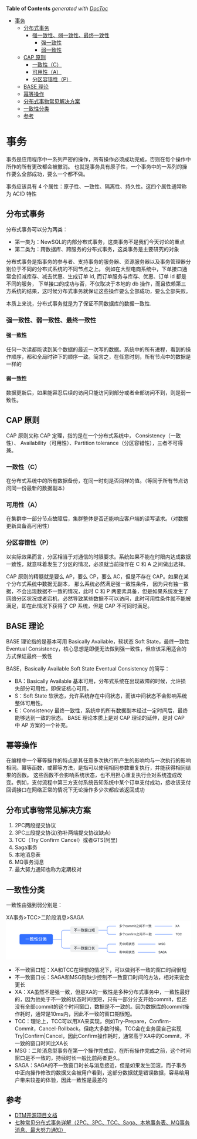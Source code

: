 <!-- START doctoc generated TOC please keep comment here to allow auto update -->
<!-- DON'T EDIT THIS SECTION, INSTEAD RE-RUN doctoc TO UPDATE -->
**Table of Contents**  *generated with [DocToc](https://github.com/thlorenz/doctoc)*

- [事务](#%E4%BA%8B%E5%8A%A1)
  - [分布式事务](#%E5%88%86%E5%B8%83%E5%BC%8F%E4%BA%8B%E5%8A%A1)
    - [强一致性、弱一致性、最终一致性](#%E5%BC%BA%E4%B8%80%E8%87%B4%E6%80%A7%E5%BC%B1%E4%B8%80%E8%87%B4%E6%80%A7%E6%9C%80%E7%BB%88%E4%B8%80%E8%87%B4%E6%80%A7)
      - [强一致性](#%E5%BC%BA%E4%B8%80%E8%87%B4%E6%80%A7)
      - [弱一致性](#%E5%BC%B1%E4%B8%80%E8%87%B4%E6%80%A7)
  - [CAP 原则](#cap-%E5%8E%9F%E5%88%99)
    - [一致性（C）](#%E4%B8%80%E8%87%B4%E6%80%A7c)
    - [可用性（A）](#%E5%8F%AF%E7%94%A8%E6%80%A7a)
    - [分区容错性（P）](#%E5%88%86%E5%8C%BA%E5%AE%B9%E9%94%99%E6%80%A7p)
  - [BASE 理论](#base-%E7%90%86%E8%AE%BA)
  - [幂等操作](#%E5%B9%82%E7%AD%89%E6%93%8D%E4%BD%9C)
  - [分布式事物常见解决方案](#%E5%88%86%E5%B8%83%E5%BC%8F%E4%BA%8B%E7%89%A9%E5%B8%B8%E8%A7%81%E8%A7%A3%E5%86%B3%E6%96%B9%E6%A1%88)
  - [一致性分类](#%E4%B8%80%E8%87%B4%E6%80%A7%E5%88%86%E7%B1%BB)
  - [参考](#%E5%8F%82%E8%80%83)

<!-- END doctoc generated TOC please keep comment here to allow auto update -->

# 事务

事务是应用程序中一系列严密的操作，所有操作必须成功完成，否则在每个操作中所作的所有更改都会被撤消。
也就是事务具有原子性，一个事务中的一系列的操作要么全部成功，要么一个都不做。

事务应该具有 4 个属性：原子性、一致性、隔离性、持久性。这四个属性通常称为 ACID 特性

## 分布式事务

分布式事务可以分为两类：

- 第一类为：NewSQL的内部分布式事务，这类事务不是我们今天讨论的重点
- 第二类为：跨数据库、跨服务的分布式事务，这类事务是主要研究的对象

分布式事务是指事务的参与者、支持事务的服务器、资源服务器以及事务管理器分别位于不同的分布式系统的不同节点之上。
例如在大型电商系统中，下单接口通常会扣减库存、减去优惠、生成订单 id, 而订单服务与库存、优惠、订单 id 都是不同的服务，
下单接口的成功与否，不仅取决于本地的 db 操作，而且依赖第三方系统的结果，这时候分布式事务就保证这些操作要么全部成功，要么全部失败。

本质上来说，分布式事务就是为了保证不同数据库的数据一致性.

### 强一致性、弱一致性、最终一致性

#### 强一致性
任何一次读都能读到某个数据的最近一次写的数据。系统中的所有进程，看到的操作顺序，都和全局时钟下的顺序一致。简言之，在任意时刻，所有节点中的数据是一样的

#### 弱一致性
数据更新后，如果能容忍后续的访问只能访问到部分或者全部访问不到，则是弱一致性。

## CAP 原则
CAP 原则又称 CAP 定理，指的是在一个分布式系统中， Consistency（一致性）、 Availability（可用性）、Partition tolerance（分区容错性），三者不可得兼。

### 一致性（C）
在分布式系统中的所有数据备份，在同一时刻是否同样的值。（等同于所有节点访问同一份最新的数据副本）

### 可用性（A）
在集群中一部分节点故障后，集群整体是否还能响应客户端的读写请求。（对数据更新具备高可用性）

### 分区容错性（P）
以实际效果而言，分区相当于对通信的时限要求。系统如果不能在时限内达成数据一致性，就意味着发生了分区的情况，必须就当前操作在 C 和 A 之间做出选择。

CAP 原则的精髓就是要么 AP，要么 CP，要么 AC，但是不存在 CAP。如果在某个分布式系统中数据无副本， 那么系统必然满足强一致性条件， 
因为只有独一数据，不会出现数据不一致的情况，此时 C 和 P 两要素具备，但是如果系统发生了网络分区状况或者宕机，必然导致某些数据不可以访问，此时可用性条件就不能被满足，即在此情况下获得了 CP 系统，但是 CAP 不可同时满足。

## BASE 理论
BASE 理论指的是基本可用 Basically Available，软状态 Soft State，最终一致性 Eventual Consistency，核心思想是即便无法做到强一致性，但应该采用适合的方式保证最终一致性

BASE，Basically Available Soft State Eventual Consistency 的简写：
- BA：Basically Available 基本可用，分布式系统在出现故障的时候，允许损失部分可用性，即保证核心可用。
- S：Soft State 软状态，允许系统存在中间状态，而该中间状态不会影响系统整体可用性。
- E：Consistency 最终一致性，系统中的所有数据副本经过一定时间后，最终能够达到一致的状态。
BASE 理论本质上是对 CAP 理论的延伸，是对 CAP 中 AP 方案的一个补充。

## 幂等操作
在编程中一个幂等操作的特点是其任意多次执行所产生的影响均与一次执行的影响相同。幂等函数，或幂等方法，是指可以使用相同参数重复执行，并能获得相同结果的函数。
这些函数不会影响系统状态，也不用担心重复执行会对系统造成改变。例如，支付流程中第三方支付系统告知系统中某个订单支付成功，接收该支付回调接口在网络正常的情况下无论操作多少次都应该返回成功

## 分布式事物常见解决方案

1. 2PC两段提交协议
2. 3PC三段提交协议(弥补两端提交协议缺点)
3. TCC（Try Confirm Cancel）或者GTS(阿里)
4. Saga事务
5. 本地消息表 
6. MQ事务消息
7. 最大努力通知也称为定期校对

## 一致性分类
一致性由强到弱分别是：

XA事务>TCC>二阶段消息>SAGA
![](.distributed_transaction_images/consitency_class.png)
- 不一致窗口短：XA和TCC在理想的情况下，可以做到不一致的窗口时间很短
- 不一致窗口长：SAGA和MSG则缺少控制不一致窗口时间的方法，相对来说会更长
- XA：XA虽然不是强一致，但是XA的一致性是多种分布式事务中，一致性最好的，因为他处于不一致的状态时间很短，只有一部分分支开始commit，但还没有全部commit的这个时间窗口，数据是不一致的。因为数据库的commit操作耗时，通常是10ms内，因此不一致的窗口期很短。
- TCC：理论上，TCC可以用XA来实现，例如Try-Prepare，Confirm-Commit，Cancel-Rollback。但绝大多数时候，TCC会在业务层自己实现Try|Confirm|Cancel，因此Confirm操作耗时，通常高于XA中的Commit，不一致的窗口时间比XA长
- MSG：二阶消息型事务在第一个操作完成后，在所有操作完成之前，这个时间窗口是不一致的，持续时长一般比前两者更久。
- SAGA：SAGA的不一致窗口时长与消息接近，但是如果发生回滚，而子事务中正向操作修改的数据又会被用户看到，这部分数据就是错误数据，容易给用户带来较差的体验，因此一致性是最差的




## 参考
- [DTM开源项目文档](https://dtm.pub/practice/theory.html)
- [七种常见分布式事务详解（2PC、3PC、TCC、Saga、本地事务表、MQ事务消息、最大努力通知）](https://developer.aliyun.com/article/1199985)

